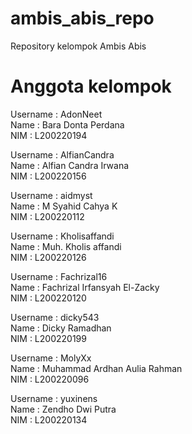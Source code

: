 # ambis_abis_repo
Repository kelompok Ambis Abis

# Anggota kelompok  
Username  : AdonNeet  
Name      : Bara Donta Perdana  
NIM       : L200220194  
  
Username  : AlfianCandra  
Name      : Alfian Candra Irwana  
NIM       : L200220156  
  
Username  : aidmyst  
Name      : M Syahid Cahya K  
NIM       : L200220112  
  
Username  : Kholisaffandi  
Name      : Muh. Kholis affandi  
NIM       : L200220126  
  
Username  : Fachrizal16  
Name      : Fachrizal Irfansyah El-Zacky  
NIM       : L200220120  
  
Username  : dicky543  
Name      : Dicky Ramadhan  
NIM       : L200220199  
  
Username  : MolyXx  
Name      : Muhammad Ardhan Aulia Rahman  
NIM       : L200220096  
  
Username  : yuxinens  
Name      : Zendho Dwi Putra  
NIM       : L200220134  
  
